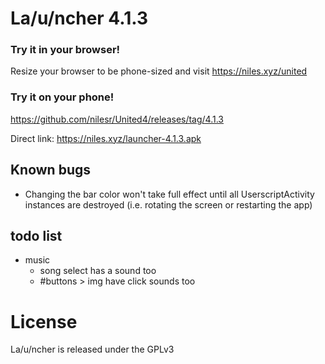 # La/u/ncher 4.1.3

### Try it in your browser!
Resize your browser to be phone-sized and visit https://niles.xyz/united

### Try it on your phone!
https://github.com/nilesr/United4/releases/tag/4.1.3

Direct link: https://niles.xyz/launcher-4.1.3.apk

<span style="display: none;">
Google play store, sometimes a version behind: https://play.google.com/store/apps/details?id=us.dangeru.la_u_ncher413
</span>

## Known bugs

 - Changing the bar color won't take full effect until all UserscriptActivity instances are destroyed (i.e. rotating the screen or restarting the app)

## todo list
- music
	- song select has a sound too
	- #buttons > img have click sounds too

# License

La/u/ncher is released under the GPLv3
